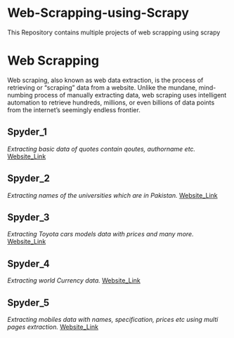 # Web-Scrapping-using-Scrapy
This Repository contains multiple projects of web scrapping using scrapy
# Web Scrapping
Web scraping, also known as web data extraction, is the process of retrieving or “scraping” data from a website. Unlike the mundane, mind-numbing process of manually extracting data, web scraping uses intelligent automation to retrieve hundreds, millions, or even billions of data points from the internet’s seemingly endless frontier.

## Spyder_1
_Extracting basic data of quotes contain qoutes, authorname etc._
[Website_Link](http://quotes.toscrape.com/)

## Spyder_2
_Extracting names of the universities which are in Pakistan._
[Website_Link](https://www.sesric.org/databases-universities-detail.php?c_code=41)

## Spyder_3
_Extracting Toyota cars models data with prices and many more._
[Website_Link](https://www.pakwheels.com/new-cars/toyota/)

## Spyder_4
_Extracting world Currency data._
[Website_Link](https://www.infoplease.com/world/economic-statistics/currency-country)

## Spyder_5
_Extracting mobiles data with names, specification, prices etc using multi pages extraction._
[Website_Link](https://myshop.pk/mobiles-smartphones-tablets/smartphones?p=1)
